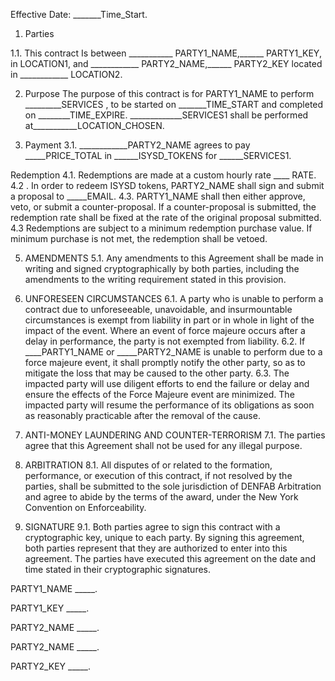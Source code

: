 Effective Date: _______Time_Start. 

1.	Parties  

1.1. This contract Is between ___________ PARTY1_NAME,______ PARTY1_KEY, in LOCATION1, and ____________ PARTY2_NAME,______ PARTY2_KEY located in ____________ LOCATION2.  

2.	Purpose
The purpose of this contract is for PARTY1_NAME to perform _________SERVICES , to be started on _______TIME_START and completed on ________TIME_EXPIRE. _____________SERVICES1 shall be performed at___________LOCATION_CHOSEN.  

3.	Payment
3.1. ____________PARTY2_NAME agrees to pay _____PRICE_TOTAL in ______ISYSD_TOKENS for ______SERVICES1.  

Redemption
4.1. Redemptions are made at a custom hourly rate ____ RATE. 
4.2	. In order to redeem ISYSD tokens, PARTY2_NAME shall sign and submit a proposal to _____EMAIL.
4.3. PARTY1_NAME shall then either approve, veto, or submit a counter-proposal. If a counter-proposal is submitted, the redemption rate shall be fixed at the rate of the original proposal submitted.
4.3 Redemptions are subject to a minimum redemption purchase value. If minimum purchase is not met, the redemption shall be vetoed.  

5.	AMENDMENTS
5.1. Any amendments to this Agreement shall be made in writing and signed cryptographically by both parties, including the amendments to the writing requirement stated in this provision.  

6.	UNFORESEEN CIRCUMSTANCES
6.1. A party who is unable to perform a contract due to unforeseeable, unavoidable, and insurmountable circumstances is exempt from liability in part or in whole in light of the impact of the event. Where an event of force majeure occurs after a delay in performance, the party is not exempted from liability.
6.2. If ____PARTY1_NAME or _____PARTY2_NAME is unable to perform due to a force majeure event, it shall promptly notify the other party, so as to mitigate the loss that may be caused to the other party.
6.3. The impacted party will use diligent efforts to end the failure or delay and ensure the effects of the Force Majeure event are minimized. The impacted party will resume the performance of its obligations as soon as reasonably practicable after the removal of the cause.  

7.	ANTI-MONEY LAUNDERING AND COUNTER-TERRORISM
7.1. The parties agree that this Agreement shall not be used for any illegal purpose.  

8.	ARBITRATION
8.1. All disputes of or related to the formation, performance, or execution of this contract, if not resolved by the parties, shall be submitted to the sole jurisdiction of  DENFAB Arbitration and agree to abide by the terms of the award, under the New York Convention on Enforceability.  

9.	SIGNATURE
9.1. Both parties agree to sign this contract with a cryptographic key, unique to each party. By signing this agreement, both parties represent that they are authorized to enter into this agreement.
The parties have executed this agreement on the date and time stated in their cryptographic signatures.  
 
PARTY1_NAME _____. 

PARTY1_KEY _____. 

PARTY2_NAME _____. 

PARTY2_NAME _____. 

PARTY2_KEY _____. 
